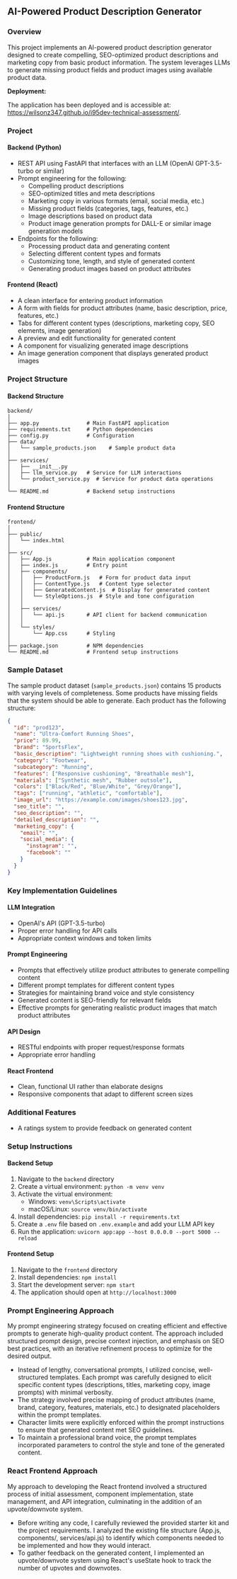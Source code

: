 ## AI-Powered Product Description Generator

### Overview

This project implements an AI-powered product description generator designed to create compelling, SEO-optimized product descriptions and marketing copy from basic product information. The system leverages LLMs to generate missing product fields and product images using available product data.

**Deployment:**

The application has been deployed and is accessible at: https://wilsonz347.github.io/i95dev-technical-assessment/.

### Project 

#### Backend (Python)
- REST API using FastAPI that interfaces with an LLM (OpenAI GPT-3.5-turbo or similar)
- Prompt engineering for the following:
  - Compelling product descriptions
  - SEO-optimized titles and meta descriptions
  - Marketing copy in various formats (email, social media, etc.)
  - Missing product fields (categories, tags, features, etc.)
  - Image descriptions based on product data
  - Product image generation prompts for DALL-E or similar image generation models
- Endpoints for the following:
  - Processing product data and generating content
  - Selecting different content types and formats
  - Customizing tone, length, and style of generated content
  - Generating product images based on product attributes

#### Frontend (React)
- A clean interface for entering product information
- A form with fields for product attributes (name, basic description, price, features, etc.)
- Tabs for different content types (descriptions, marketing copy, SEO elements, image generation)
- A preview and edit functionality for generated content
- A component for visualizing generated image descriptions
- An image generation component that displays generated product images

### Project Structure

#### Backend Structure
```
backend/
│
├── app.py               # Main FastAPI application
├── requirements.txt     # Python dependencies
├── config.py            # Configuration
├── data/
│   └── sample_products.json    # Sample product data
│
├── services/
│   ├── __init__.py
│   ├── llm_service.py   # Service for LLM interactions
│   └── product_service.py  # Service for product data operations
│
└── README.md            # Backend setup instructions
```

#### Frontend Structure
```
frontend/
│
├── public/
│   └── index.html
│
├── src/
│   ├── App.js           # Main application component
│   ├── index.js         # Entry point
│   ├── components/
│   │   ├── ProductForm.js   # Form for product data input 
│   │   ├── ContentType.js   # Content type selector
│   │   ├── GeneratedContent.js  # Display for generated content 
│   │   └── StyleOptions.js  # Style and tone configuration 
│   │
│   ├── services/
│   │   └── api.js       # API client for backend communication
│   │
│   └── styles/
│       └── App.css      # Styling
│
├── package.json         # NPM dependencies
└── README.md            # Frontend setup instructions
```

### Sample Dataset

The sample product dataset (`sample_products.json`) contains 15 products with varying levels of completeness. Some products have missing fields that the system should be able to generate. Each product has the following structure:

```json
{
  "id": "prod123",
  "name": "Ultra-Comfort Running Shoes",
  "price": 89.99,
  "brand": "SportsFlex",
  "basic_description": "Lightweight running shoes with cushioning.",
  "category": "Footwear",
  "subcategory": "Running",
  "features": ["Responsive cushioning", "Breathable mesh"],
  "materials": ["Synthetic mesh", "Rubber outsole"],
  "colors": ["Black/Red", "Blue/White", "Grey/Orange"],
  "tags": ["running", "athletic", "comfortable"],
  "image_url": "https://example.com/images/shoes123.jpg",
  "seo_title": "",
  "seo_description": "",
  "detailed_description": "",
  "marketing_copy": {
    "email": "",
    "social_media": {
      "instagram": "",
      "facebook": ""
    }
  }
}
```

### Key Implementation Guidelines

#### LLM Integration
- OpenAI's API (GPT-3.5-turbo) 
- Proper error handling for API calls
- Appropriate context windows and token limits

#### Prompt Engineering
- Prompts that effectively utilize product attributes to generate compelling content
- Different prompt templates for different content types
- Strategies for maintaining brand voice and style consistency
- Generated content is SEO-friendly for relevant fields
- Effective prompts for generating realistic product images that match product attributes

#### API Design
- RESTful endpoints with proper request/response formats
- Appropriate error handling

#### React Frontend
- Clean, functional UI rather than elaborate designs
- Responsive components that adapt to different screen sizes

### Additional Features
- A ratings system to provide feedback on generated content

### Setup Instructions

#### Backend Setup
1. Navigate to the `backend` directory
2. Create a virtual environment: `python -m venv venv`
3. Activate the virtual environment:
   - Windows: `venv\Scripts\activate`
   - macOS/Linux: `source venv/bin/activate`
4. Install dependencies: `pip install -r requirements.txt`
5. Create a `.env` file based on `.env.example` and add your LLM API key
6. Run the application: `uvicorn app:app --host 0.0.0.0 --port 5000 --reload`

#### Frontend Setup
1. Navigate to the `frontend` directory
2. Install dependencies: `npm install`
3. Start the development server: `npm start`
4. The application should open at `http://localhost:3000`

### Prompt Engineering Approach

My prompt engineering strategy focused on creating efficient and effective prompts to generate high-quality product content. The approach included structured prompt design, precise context injection, and emphasis on SEO best practices, with an iterative refinement process to optimize for the desired output.

- Instead of lengthy, conversational prompts, I utilized concise, well-structured templates. Each prompt was carefully designed to elicit specific content types (descriptions, titles, marketing copy, image prompts) with minimal verbosity. 
- The strategy involved precise mapping of product attributes (name, brand, category, features, materials, etc.) to designated placeholders within the prompt templates.
- Character limits were explicitly enforced within the prompt instructions to ensure that generated content met SEO guidelines.
- To maintain a professional brand voice, the prompt templates incorporated parameters to control the style and tone of the generated content.

### React Frontend Approach

My approach to developing the React frontend involved a structured process of initial assessment, component implementation, state management, and API integration, culminating in the addition of an upvote/downvote system.

- Before writing any code, I carefully reviewed the provided starter kit and the project requirements. I analyzed the existing file structure (App.js, components/, services/api.js) to identify which components needed to be implemented and how they would interact.
- To gather feedback on the generated content, I implemented an upvote/downvote system using React's useState hook to track the number of upvotes and downvotes.
